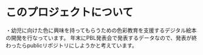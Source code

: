 # このプロジェクトについて
・幼児に向けた色に興味を持ってもらうための色彩教育を支援するデジタル絵本の開発を行なっています。
年末にPBL発表会で発表するデータなので、発表が終わったらpublicリポジトリにしようかと考えています。
